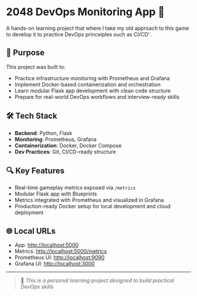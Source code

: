 # 2048 DevOps Monitoring App 🚀

A hands-on learning project that where I take my old approach to this game to develop it to practice DevOps princeiples such as CI/CD' .

## 🎯 Purpose

This project was built to:
- Practice infrastructure monitoring with Prometheus and Grafana
- Implement Docker-based containerization and orchestration
- Learn modular Flask app development with clean code structure
- Prepare for real-world DevOps workflows and interview-ready skills

## 🛠 Tech Stack

- **Backend**: Python, Flask
- **Monitoring**: Prometheus, Grafana
- **Containerization**: Docker, Docker Compose
- **Dev Practices**: Git, CI/CD-ready structure

## 🔍 Key Features

- Real-time gameplay metrics exposed via `/metrics`
- Modular Flask app with Blueprints
- Metrics integrated with Prometheus and visualized in Grafana
- Production-ready Docker setup for local development and cloud deployment

## 🌐 Local URLs

- App: [http://localhost:5000](http://localhost:5000)
- Metrics: [http://localhost:5000/metrics](http://localhost:5000)
- Prometheus UI: [http://localhost:9090](http://localhost:9090)
- Grafana UI: [http://localhost:3000](http://localhost:3000)

---

> 📌 *This is a personal learning project designed to build practical DevOps skills*
